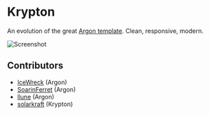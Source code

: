 # Krypton

An evolution of the great [Argon template](https://github.com/IceWreck/Argon-Dokuwiki-Template). Clean, responsive, modern. 

![Screenshot](screenshots/1.png)

## Contributors

- [IceWreck](https://github.com/IceWreck) (Argon)
- [SoarinFerret](https://github.com/SoarinFerret) (Argon)
- [llune](https://github.com/llune) (Argon)
- [solarkraft](https://github.com/solarkraft) (Krypton)
